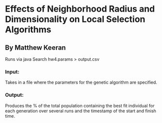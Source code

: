 # Effects of Neighborhood Radius and Dimensionality on Local Selection Algorithms
## By Matthew Keeran
Runs via java Search hw4.params > output.csv

### Input:
Takes in a file where the parameters for the genetic algorithm are specified. 
### Output:
Produces the % of the total population containing the best fit individual for each generation over several runs and the timestamp of the start and finish time.
